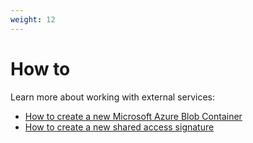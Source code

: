 ```yaml
---
weight: 12
---
```


# How to

Learn more about working with external services:

 - [How to create a new Microsoft Azure Blob Container](https://docs.cloudback.it/how-to/create-microsoft-azure-blob-container/)
 - [How to create a new shared access signature](https://docs.cloudback.it/how-to/create-shared-access-signature/)
